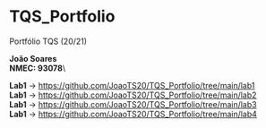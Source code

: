 # TQS_Portfolio
Portfólio TQS (20/21) 

**João Soares**\
**NMEC: 93078**\

**Lab1** -> https://github.com/JoaoTS20/TQS_Portfolio/tree/main/lab1 \
**Lab1** -> https://github.com/JoaoTS20/TQS_Portfolio/tree/main/lab2 \
**Lab1** -> https://github.com/JoaoTS20/TQS_Portfolio/tree/main/lab3 \
**Lab1** -> https://github.com/JoaoTS20/TQS_Portfolio/tree/main/lab4 